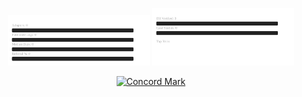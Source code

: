 <!-- status: stub; target: 150+ words -->
<!-- status: stub; target: 150+ words -->
<!-- status: stub; target: 150+ words -->
<!-- status: stub; target: 150+ words -->
<!-- status: stub; target: 150+ words -->
<!-- status: stub; target: 150+ words -->
<!-- status: stub; target: 150+ words -->
<p align="center">
  <img src="docs/img/mission_eye.svg" alt="Mission Eye" width="45%" />
  <img src="docs/img/credibility_eye.svg" alt="Credibility Eye" width="45%" />
</p>
<p align="center">
  <a href="docs/decisions/"><img src="docs/img/concord_mark.svg" alt="Concord Mark" height="28"/></a>
</p>








